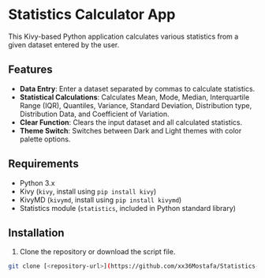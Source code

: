 # Statistics Calculator App

This Kivy-based Python application calculates various statistics from a given dataset entered by the user.

## Features

- **Data Entry**: Enter a dataset separated by commas to calculate statistics.
- **Statistical Calculations**: Calculates Mean, Mode, Median, Interquartile Range (IQR), Quantiles, Variance, Standard Deviation, Distribution type, Distribution Data, and Coefficient of Variation.
- **Clear Function**: Clears the input dataset and all calculated statistics.
- **Theme Switch**: Switches between Dark and Light themes with color palette options.

## Requirements

- Python 3.x
- Kivy (`kivy`, install using `pip install kivy`)
- KivyMD (`kivymd`, install using `pip install kivymd`)
- Statistics module (`statistics`, included in Python standard library)

## Installation

1. Clone the repository or download the script file.

```sh
git clone [<repository-url>](https://github.com/xx36Mostafa/Statistics-Calculator)
